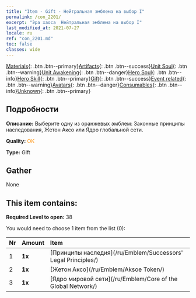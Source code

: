 ```yaml
---
title: "Item - Gift - Нейтральная эмблема на выбор I"
permalink: /con_2201/
excerpt: "Эра хаоса  Нейтральная эмблема на выбор I"
last_modified_at: 2021-07-27
locale: ru
ref: "con_2201.md"
toc: false
classes: wide
---
```

 [Materials](/ItemsRU/){: .btn .btn--primary}[Artifacts](/ItemsRU/Artifacts/){: .btn .btn--success}[Unit Soul](/ItemsRU/UnitSoul/){: .btn .btn--warning}[Unit Awakening](/ItemsRU/UnitAwakening/){: .btn .btn--danger}[Hero Soul](/ItemsRU/HeroSoul/){: .btn .btn--info}[Hero Skill](/ItemsRU/HeroSkill/){: .btn .btn--primary}[Gift](/ItemsRU/Gift/){: .btn .btn--success}[Event related](/ItemsRU/Events/){: .btn .btn--warning}[Avatars](/ItemsRU/Avatars/){: .btn .btn--danger}[Consumables](/ItemsRU/Consumables/){: .btn .btn--info}[Unknown](/ItemsRU/Unknown/){: .btn .btn--primary}

## Подробности
 **Описание:** Выберите одну из оранжевых эмблем: Законные принципы наследования, Жетон Аксо или Ядро глобальной сети.

 **Quality:** <span style="color: #FF8C00">OK</span>

 **Type:** Gift

## Gather

  None

## This item contains:

 **Required Level to open:** 38

 You would need to choose 1 item from the list (0):

  | Nr | Amount |     Item    |
  |:---|:-------|:------------|
  | 1 |  **1x** | [Принципы наследия](/ru/Emblem/Successors' Legal Principles/) |  | 
  | 2 |  **1x** | [Жетон Аксо](/ru/Emblem/Aksoe Token/) |  | 
  | 3 |  **1x** | [Ядро мировой сети](/ru/Emblem/Core of the Global Network/) |  | 
